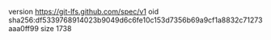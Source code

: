 version https://git-lfs.github.com/spec/v1
oid sha256:df5339768914023b9049d6c6fe10c153d7356b69a9cf1a8832c71273aaa0ff99
size 1738
